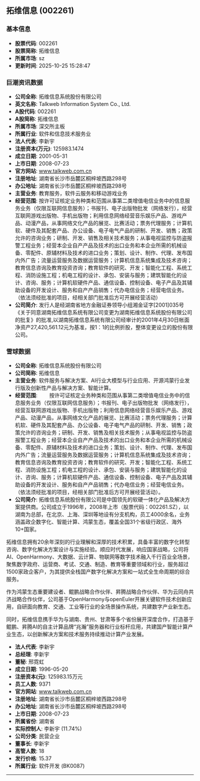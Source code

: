 ## 拓维信息 (002261)

### 基本信息

- **股票代码**: 002261
- **股票简称**: 拓维信息
- **所属市场**: sz
- **更新时间**: 2025-10-25 15:28:47

### 巨潮资讯数据

- **公司全称**: 拓维信息系统股份有限公司
- **英文名称**: Talkweb Information System Co., Ltd.
- **A股代码**: 002261
- **A股简称**: 拓维信息
- **所属市场**: 深交所主板
- **所属行业**: 软件和信息技术服务业
- **法人代表**: 李新宇
- **注册资本(万元)**: 125983.1474
- **成立日期**: 2001-05-31
- **上市日期**: 2008-07-23
- **官方网站**: www.talkweb.com.cn
- **注册地址**: 湖南省长沙市岳麓区桐梓坡西路298号
- **办公地址**: 湖南省长沙市岳麓区桐梓坡西路298号
- **主营业务**: 教育服务，软件云服务和移动游戏业务
- **经营范围**: 按许可证核定业务种类和范围从事第二类增值电信业务中的信息服务业务（仅限互联网信息服务）；书报刊、电子出版物批发（网络发行），经营互联网游戏出版物、手机出版物；利用信息网络经营音乐娱乐产品、游戏产品、动漫产品，从事网络文化产品的展览、比赛活动；票务代理服务；计算机软、硬件及其配套产品、办公设备、电子电气产品的研制、开发、销售；政策允许的咨询业务；研制、开发、销售及相关技术服务；从事电视监控与防盗报警工程业务；经营本企业自产产品及技术的出口业务和本企业所需的机械设备、零配件、原辅材料及技术的进口业务；策划、设计、制作、代理、发布国内外广告；流量运营服务及数据运营服务；计算机信息系统集成及技术咨询；教育信息咨询及教育投资咨询；教育软件的研究、开发；智能化工程、系统工程、消防设施工程；机电工程的设计、承包、安装与服务；建筑智能化的设计、咨询、服务；计算机软硬件产品、通信设备、控制设备、电子产品及其辅助设备的开发设计、服务和自产产品销售；代办电信业务；经营电信业务。（依法须经批准的项目，经相关部门批准后方可开展经营活动）
- **公司简介**: 发行人是经湖南省地方金融证券领导小组湘金证字[2001]035号《关于同意湖南拓维信息系统有限公司变更为湖南拓维信息系统股份有限公司的批复》的批准,以湖南拓维信息系统有限公司经审计的2001年4月30日帐面净资产27,420,561.12元为基准，按1：1的比例折股，整体变更设立的股份有限公司。

### 雪球数据

- **公司全称**: 拓维信息系统股份有限公司
- **公司简称**: 拓维信息
- **主营业务**: 软件服务与解决方案、AI行业大模型与行业应用、开源鸿蒙行业发行版及创新性产品与解决方案、智能计算。
- **经营范围**: 　　按许可证核定业务种类和范围从事第二类增值电信业务中的信息服务业务（仅限互联网信息服务）；书报刊、电子出版物批发（网络发行），经营互联网游戏出版物、手机出版物；利用信息网络经营音乐娱乐产品、游戏产品、动漫产品，从事网络文化产品的展览、比赛活动；票务代理服务；计算机软、硬件及其配套产品、办公设备、电子电气产品的研制、开发、销售；政策允许的咨询业务；研制、开发、销售及相关技术服务；从事电视监控与防盗报警工程业务；经营本企业自产产品及技术的出口业务和本企业所需的机械设备、零配件、原辅材料及技术的进口业务；策划、设计、制作、代理、发布国内外广告；流量运营服务及数据运营服务；计算机信息系统集成及技术咨询；教育信息咨询及教育投资咨询；教育软件的研究、开发；智能化工程、系统工程、消防设施工程；机电工程的设计、承包、安装与服务；建筑智能化的设计、咨询、服务；计算机软硬件产品、通信设备、控制设备、电子产品及其辅助设备的开发设计、服务和自产产品销售；代办电信业务；经营电信业务。（依法须经批准的项目，经相关部门批准后方可开展经营活动）。
- **公司简介**: 拓维信息系统股份有限公司是中国领先的软硬一体化产品及解决方案提供商。公司成立于1996年，2008年上市（股票代码：002261.SZ），以湖南为总部，在北京、上海、深圳等地设有分支机构，员工4000余名，业务涵盖政企数字化、智能计算、鸿蒙生态，覆盖全国31个省级行政区、海外10+国家。





拓维信息拥有20余年深刻的行业理解和深厚的技术积累，具备丰富的数字化转型咨询、数字化解决方案设计与实施经验。顺应时代发展，响应国家战略，公司将AI、OpenHarmony、大数据、云计算、物联网等数字技术融入千行百业全场景，聚焦数字政府、运营商、考试、交通、制造、教育等重要领域和行业，服务超过1500家政企客户，为其提供全栈国产数字化解决方案和一站式全生命周期的综合服务。





作为鸿蒙生态重要建设者、鲲鹏战略合作伙伴、昇腾战略合作伙伴、华为云同舟共济战略合作伙伴，公司基于OpenHarmony与openEuler开展关键软件技术创新应用，自研面向教育、交通、工业等行业的全场景操作系统，共建数字产业新生态。





同时，拓维信息携手华为与湖南、贵州、甘肃等多个省份展开深度合作，打造基于鲲鹏、昇腾AI的自主计算品牌“兆瀚”服务器和行业标杆应用，共建国产智能计算产业生态，以创新解决方案和技术服务持续推动计算产业发展。


- **法人代表**: 李新宇
- **总经理**: 李新宇
- **董秘**: 邢霓虹
- **成立日期**: 1996-05-20
- **注册资本(元)**: 125983.15万元
- **员工人数**: 9371
- **官方网站**: www.talkweb.com.cn
- **注册地址**: 湖南省长沙市岳麓区桐梓坡西路298号
- **办公地址**: 湖南省长沙市岳麓区桐梓坡西路298号
- **上市日期**: 2008-07-23
- **所属省份**: 湖南省
- **实际控制人**: 李新宇 (11.74%)
- **公司分类**: 民营企业
- **董事长**: 李新宇
- **高管人数**: 18
- **发行价格**: 15.37
- **所属行业**: 软件开发 (BK0087)

---